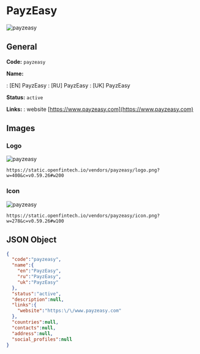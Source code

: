 
# PayzEasy 
![payzeasy](https://static.openfintech.io/vendors/payzeasy/logo.png?w=400&c=v0.59.26#w200)  

## General 
 
**Code:** `payzeasy` 
 
**Name:** 
 
:	[EN] PayzEasy 
:	[RU] PayzEasy 
:	[UK] PayzEasy 
 
**Status:** `active` 
 
**Links:** 
: website [https://www.payzeasy.com](https://www.payzeasy.com) 
 

## Images 

### Logo 
 
![payzeasy](https://static.openfintech.io/vendors/payzeasy/logo.png?w=400&c=v0.59.26#w200)  

```
https://static.openfintech.io/vendors/payzeasy/logo.png?w=400&c=v0.59.26#w200
```  

### Icon 
 
![payzeasy](https://static.openfintech.io/vendors/payzeasy/icon.png?w=278&c=v0.59.26#w100)  

```
https://static.openfintech.io/vendors/payzeasy/icon.png?w=278&c=v0.59.26#w100
```  

## JSON Object 

```json
{
  "code":"payzeasy",
  "name":{
    "en":"PayzEasy",
    "ru":"PayzEasy",
    "uk":"PayzEasy"
  },
  "status":"active",
  "description":null,
  "links":{
    "website":"https:\/\/www.payzeasy.com"
  },
  "countries":null,
  "contacts":null,
  "address":null,
  "social_profiles":null
}
```  
